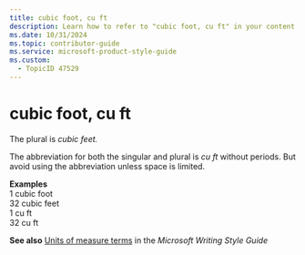 ```yaml
---
title: cubic foot, cu ft
description: Learn how to refer to "cubic foot, cu ft" in your content.
ms.date: 10/31/2024
ms.topic: contributor-guide
ms.service: microsoft-product-style-guide
ms.custom:
  - TopicID 47529
---
```



# cubic foot, cu ft

The plural is *cubic feet.*  

The abbreviation for both the singular and plural is *cu ft* without periods. But avoid using the abbreviation unless space is limited.

**Examples**  
1 cubic foot  
32 cubic feet  
1 cu ft  
32 cu ft

**See also** [Units of measure terms](/style-guide/a-z-word-list-term-collections/term-collections/units-of-measure-terms) in the *Microsoft Writing Style Guide*

  